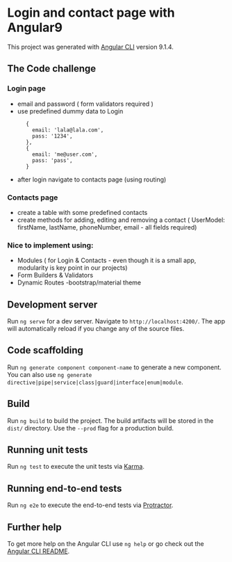 # Login and contact page with Angular9

This project was generated with [Angular CLI](https://github.com/angular/angular-cli) version 9.1.4.

## The Code challenge

 ### Login page
  - email and password ( form validators required )
  - use predefined dummy data to Login
  ```
        {
          email: 'lala@lala.com',
          pass: '1234',
        },
        {
          email: 'me@user.com',
          pass: 'pass',
        }
  ```
  - after login navigate to contacts page (using routing)
### Contacts page
  - create a table with some predefined contacts
  - create methods for adding, editing and removing a contact ( UserModel: firstName, lastName, phoneNumber, email - all fields required)
### Nice to implement using:
  - Modules ( for Login & Contacts - even though it is a small app, modularity is key point in our projects)
  - Form Builders & Validators
  - Dynamic Routes -bootstrap/material theme

## Development server

Run `ng serve` for a dev server. Navigate to `http://localhost:4200/`. The app will automatically reload if you change any of the source files.

## Code scaffolding

Run `ng generate component component-name` to generate a new component. You can also use `ng generate directive|pipe|service|class|guard|interface|enum|module`.

## Build

Run `ng build` to build the project. The build artifacts will be stored in the `dist/` directory. Use the `--prod` flag for a production build.

## Running unit tests

Run `ng test` to execute the unit tests via [Karma](https://karma-runner.github.io).

## Running end-to-end tests

Run `ng e2e` to execute the end-to-end tests via [Protractor](http://www.protractortest.org/).

## Further help

To get more help on the Angular CLI use `ng help` or go check out the [Angular CLI README](https://github.com/angular/angular-cli/blob/master/README.md).
